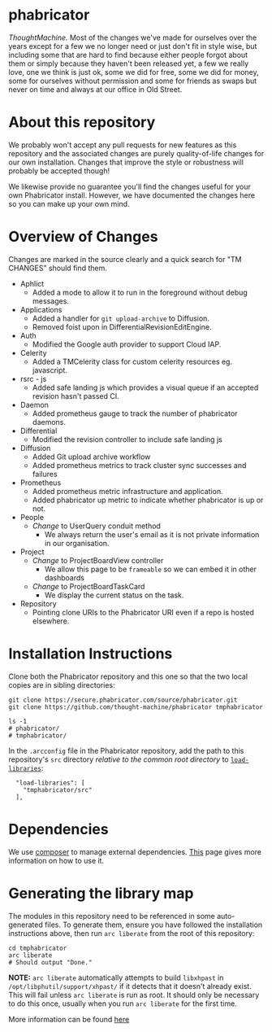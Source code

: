# phabricator
*ThoughtMachine.* Most of the changes we've
made for ourselves over the years
except for a few we no longer need
or just don't fit in style wise, but
including some that are hard to find
because either people forgot about
them or simply because they haven't
been released yet, a few we really love,
one we think is just ok, some we did
for free, some we did for money, some
for ourselves without permission and
some for friends as swaps but never on
time and always at our office in Old Street.


# About this repository

We probably won't accept any pull requests for new features as this repository
and the associated changes are purely quality-of-life changes for our own
installation. Changes that improve the style or robustness will probably be
accepted though!

We likewise provide no guarantee you'll find the changes useful for your own
Phabricator install. However, we have documented the changes here so you can
make up your own mind.

# Overview of Changes

Changes are marked in the source clearly and a quick search for "TM CHANGES"
should find them.

 * Aphlict
   * Added a mode to allow it to run in the foreground without debug messages.
 * Applications
   * Added a handler for `git upload-archive` to Diffusion.
   * Removed foist upon in DifferentialRevisionEditEngine.
 * Auth
   * Modified the Google auth provider to support Cloud IAP.
 * Celerity
   * Added a TMCelerity class for custom celerity resources eg. javascript.
 * rsrc - js
   * Added safe landing js which provides a visual queue if an accepted revision hasn't passed CI.
 * Daemon
   * Added prometheus gauge to track the number of phabricator daemons.
 * Differential
   * Modified the revision controller to include safe landing js
 * Diffusion
   * Added Git upload archive workflow
   * Added prometheus metrics to track cluster sync successes and failures
 * Prometheus
   * Added prometheus metric infrastructure and application.
   * Added phabricator up metric to indicate whether phabricator is up or not.
 * People
   * *Change* to UserQuery conduit method
     * We always return the user's email as it is not private information in
       our organisation.
 * Project
   * *Change* to ProjectBoardView controller
     * We allow this page to be `frameable` so we can embed it in other dashboards
   * *Change* to ProjectBoardTaskCard
     * We display the current status on the task.
 * Repository
   * Pointing clone URIs to the Phabricator URI even if a repo is hosted elsewhere.

# Installation Instructions

Clone both the Phabricator repository and this one so that the two local copies
are in sibling directories:

```
git clone https://secure.phabricator.com/source/phabricator.git
git clone https://github.com/thought-machine/phabricator tmphabricator

ls -1
# phabricator/
# tmphabricator/
```

In the `.arcconfig` file in the Phabricator repository, add the path to this
repository's `src` directory *relative to the common root directory* to
[`load-libraries`](https://secure.phabricator.com/book/phabcontrib/article/adding_new_classes/#linking-with-phabricator):

```
  "load-libraries": [
    "tmphabricator/src"
  ],
```

# Dependencies

We use [composer](https://getcomposer.org/) to manage external dependencies. [This](https://getcomposer.org/doc/01-basic-usage.md) page gives more information on how to use it.

# Generating the library map

The modules in this repository need to be referenced in some auto-generated
files. To generate them, ensure you have followed the installation instructions
above, then run `arc liberate` from the root of this repository:

```
cd tmphabricator
arc liberate
# Should output "Done."
```

**NOTE:** `arc liberate` automatically attempts to build `libxhpast` in
`/opt/libphutil/support/xhpast/` if it detects that it doesn't already exist.
This will fail unless `arc liberate` is run as root. It should only be necessary
to do this once, usually when you run `arc liberate` for the first time.

More information can be found [here](https://secure.phabricator.com/book/phabcontrib/article/adding_new_classes/#initializing-a-library)
